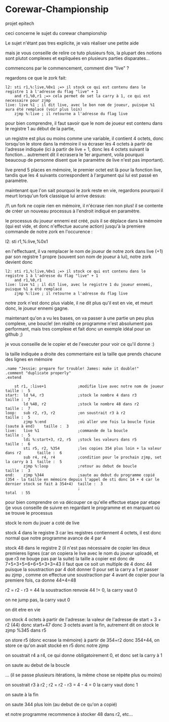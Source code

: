 # Corewar-Championship
projet epitech

ceci concerne le sujet du corewar championship

Le sujet n'étant pas tres explicite, je vais réaliser une petite aide

mais je vous conseille de relire ce tuto plusieurs fois, la plupart des notions sont plutot complexes et expliquées en plusieurs parties disparates...

commencons par le commencement, comment dire "live" ?

regardons ce que le zork fait:

	l2: sti r1,%:live,%0x1 ;=> il stock ce qui est contenu dans le registre 1 à l'adresse du flag "live" + 1
		and r1,%0,r1 ;=> cela permet de set la carry à 1, ce qui est necessaire pour zjmp
	live: live %1 ; il dit live, avec le bon nom de joueur, puisque %1 aura été remplacé (voir plus loin)
		zjmp %:live ; il retourne a l'adresse du flag live


pour bien comprendre, il faut savoir que le nom de joueur est contenu dans le registre 1 au début de la partie,

un registre est plus ou moins comme une variable, il contient 4 octets, donc lorsqu'on le store dans la mémoire il va écraser les 4 octets à partir de l'adresse indiquée (ici à partir de live + 1, donc les 4 octets suivant la fonction... autrement dit il ecrasera le 1er argument, voila pourquoi beaucoup de personne disent que le paramètre de live n'est pas important).

live prend 5 places en mémoire, le premier octet est là pour la fonction live, tandis que les 4 suivants correspondent à l'argument  qui lui est passé en paramètre.

maintenant que l'on sait pourquoi le zork reste en vie, regardons pourquoi il meurt lorsqu'un fork classique lui arrive dessus:

/!\ un fork ne copie rien en mémoire, il n'écrase rien non plus! il se contente de créer un nouveau processus à l'endroit indiqué en paramètre.

le processus du joueur ennemi est créé, puis il se déplace dans la mémoire (qui est vide, et donc n'effectue aucune action) jusqu'à la premiere commande de notre zork en l'occurence : 

l2: sti r1,%:live,%0x1

en l'effectuant, il va remplacer le nom de joueur de notre zork dans live (+1) par son registre 1 propre (souvent son nom de joueur à lui), notre zork devient donc

	l2: sti r1,%:live,%0x1 ;=> il stock ce qui est contenu dans le registre 1 à l'adresse du flag "live" + 1
		and r1,%0,r1
	live: live %1 ; il dit live, avec le registre 1 du joueur ennemi, puisque %1 a été remplacé
		zjmp %:live ; il retourne a l'adresse du flag live

  notre zork n'est donc plus viable, il ne dit plus qu'il est en vie, et meurt donc, le joueur ennemi gagne.
  
  maintenant qu'on a vu les bases, on va passer à une partie un peu plus complexe, une boucle! (en réalité ce programme n'est absolument pas performant, mais tres complexe et fait donc un exemple idéal pour un github ;)

je vous conseille de le copier et de l'executer pour voir ce qu'il donne :)

la taille indiquée a droite des commentaire est la taille que prends chacune des lignes en mémoire

	.name "Jessie: prepare for trouble! James: make it double!"
	.comment "duplicate properly"
	.extend
	
        st r1, :live+1 		        ;modifie live avec notre nom de joueur  		taille :  5
	start:  ld %4, r3               ;stock le nombre 4 dans r3              		taille :  7
	        ld %48, r2              ;stock le nombre 48 dans r2             		taille :  7
	loop:   sub r2, r3, r2          ;on soustrait r3 à r2                   		taille :  5
	        zjmp %:end              ;où aller une fois la boucle finie (saute à end)	taille :  3
	live:   live %1                 ;commande de la boucle                  		taille :  5
	        ldi %:start+3, r2, r5   ;stock les valeurs dans r5                    		taille :  6
	        sti r5, r2, %354        ;les copies 354 plus loin + la valeur dans r2      	taille :  6
	        sub r4, r4, r4          ;condition pour le prochain zjmp, set la carry à 1 	taille :  5
	        zjmp %:loop             ;retour au debut de boucle              		taille :  3
	end:    zjmp %344               ;saute au debut du programme copié (354 - la taille en mémoire depuis l'appel de sti donc 14 + 4 car le dernier stock se fait à 354+4)	taille :  3
	                                ;                                       		total  : 55
pour bien comprendre on va découper ce qu'elle effectue etape par etape (je vous conseille de suivre en regardant le programme et en marquant où se trouve le processus

stock le nom du jouer a coté de live

stock 4 dans le registre 3 car les registres contiennent 4 octets, il est donc normal que notre programme avance de 4 par 4

stock 48 dans le registre 2 (il n'est pas nécessaire de copier les deux premieres lignes (car on copiera le live avec le nom du joueur uploadé, et que r3 ne bouge pas par la suite) la taille a copier est donc de 7+5+3+5+6+6+5+3+3=43 il faut que ce soit un multiple de 4 donc 44 puisque la soustraction par 4 doit donner 0 pour set la carry a 1 et passer au zjmp , comme on effectue une soustraction par 4 avant de copier pour la premiere fois, ca donne 44+4=48

r2 = r2 - r3 = 44  la soustraction renvoie 44 != 0, la carry vaut 0

on ne jump pas, la carry vaut 0

on dit etre en vie

on stock 4 octets à partir de l'adresse: la valeur de l'adresse de start + 3 + r2 (44) donc start+47 donc 3 octets avant la fin, autrement dit on stock le zjmp %345 dans r5

on store r5 (donc ecrase la mémoire) à partir de 354+r2 donc 354+44, on store ce qu'on avait stocké en r5 donc notre zjmp

on soustrait r4 a r4, ce qui donne obligatoirement 0, et donc set la carry à 1

on saute au debut de la boucle

... (il se passe plusieurs itérations, la même chose se répète plus ou moins)

on soustrait r3 à r2 ; r2 = r2 - r3 = 4 - 4 = 0 la carry vaut donc 1

on saute à la fin

on saute 344 plus loin (au debut de ce qu'on a copié)

et notre programme recommence à stocker 48 dans r2, etc...
